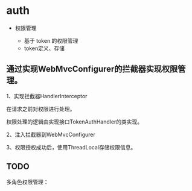 # auth

- 权限管理

  - 基于 token 的权限管理
  - token定义、存储



## 通过实现WebMvcConfigurer的拦截器实现权限管理。



1、实现拦截器HandlerInterceptor

在请求之前对权限进行处理。

权限处理的逻辑由实现接口TokenAuthHandler的类实现。



2、注入拦截器到WebMvcConfigurer



3、权限授权成功后，使用ThreadLocal存储权限信息。





## TODO

多角色权限管理：




